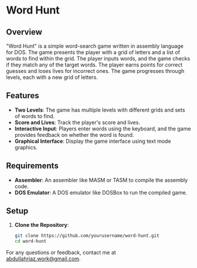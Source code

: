 # Word Hunt

## Overview

"Word Hunt" is a simple word-search game written in assembly language for DOS. The game presents the player with a grid of letters and a list of words to find within the grid. The player inputs words, and the game checks if they match any of the target words. The player earns points for correct guesses and loses lives for incorrect ones. The game progresses through levels, each with a new grid of letters.

## Features

- **Two Levels**: The game has multiple levels with different grids and sets of words to find.
- **Score and Lives**: Track the player's score and lives.
- **Interactive Input**: Players enter words using the keyboard, and the game provides feedback on whether the word is found.
- **Graphical Interface**: Display the game interface using text mode graphics.

## Requirements

- **Assembler**: An assembler like MASM or TASM to compile the assembly code.
- **DOS Emulator**: A DOS emulator like DOSBox to run the compiled game.

## Setup

1. **Clone the Repository**:
   ```bash
   git clone https://github.com/yourusername/word-hunt.git
   cd word-hunt


For any questions or feedback, contact me at [abdullahriaz.work@gmail.com]([abdullahriaz.work@gmail.com).
